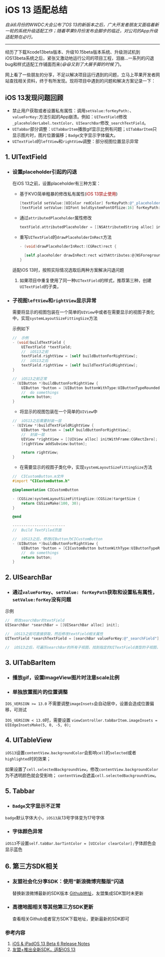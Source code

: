 # iOS 13 适配总结

*自从6月份的WWDC大会公布了OS 13的新版本之后，广大开发者朋友又面临着新一轮的系统升级适配工作；随着苹果9月份发布会脚步的临近，对公司的App升级适配势在必行。*

---

经历了下载Xcode13beta版本、升级10.15beta版本系统、升级测试机到iOS13beta系统之后，紧张又激动地运行公司的项目工程，泪崩...一系列的闪退bug和样式适配工作铺面而来(*😆😆又到了大展手脚的时候了*)。

网上看了一些朋友的分享，不足以解决项目运行遇到的问题，立马上苹果开发者网站查找相关资料，终于有所发现。现将项目中遇到的问题和解决方案记录一下：

## iOS 13发现问题回顾

- 禁止用户获取或者设置私有属性：调用`setValue:forKeyPath:`、`valueForKey:`方法引起的App崩溃。例如：`UITextField`修改`_placeholderLabel.textColor`、`UISearchBar`修改`_searchTextField`。
- `UITabBar`部分调整：`UITabBarItem`播放gif显示比例有问题；`UITabBarItem`只显示图片时，图片位置偏移；`Badge`文字显示字体偏大。
- `UITextField`的`leftView`和`rightView`调整：部分视图位置显示异常

## 1. UITextField

- ### 设置placeholder引起的闪退
  
  在iOS 13之前，设置placeholder有三种方案：
  
  - 基于KVO简单粗暴的修改私有属性(<font color="warning">iOS 13禁止使用</font>)

    ```ObjectiveC
    [textField setValue:[UIColor redColor] forKeyPath:@"_placeholderLabel.textColor"];
    [textField setValue:[UIFont boldSystemFontOfSize:16] forKeyPath:@"_placeholderLabel.font"]
    ```

  - 通过`attributedPlaceholder`属性修改
  
    ```ObjectiveC
    textField.attributedPlaceholder = [[NSAttributedString alloc] initWithString:@"placeholder" attributes:@{NSForegroundColorAttributeName: [UIColor darkGrayColor], NSFontAttributeName: [UIFont systemFontOfSize:13]}];
    ```

  - 重写`UITextField`的`drawPlaceholderInRect`方法

    ```ObjectiveC
    - (void)drawPlaceholderInRect:(CGRect)rect {
  
      [self.placeholder drawInRect:rect withAttributes:@{NSForegroundColorAttributeName: [UIColor purpleColor], NSFontAttributeName: [UIFont systemFontOfSize:13]}];
    }
    ```
  
  适配iOS 13时，按照实际情况选取后两种方案解决闪退问题

  1. 如果项目中重复使用了同一种`UITextField`的样式，推荐第三种，创建`UITextField`的子类，

- ### 子视图`leftView`和`rightView`显示异常
  
  需要将显示的视图包装在一个简单的`UIView`中或者在需要显示的视图子类化中，实现`systemLayoutSizeFittingSize`方法

  示例如下

  ```ObjectiveC
  //  示例
  - (void)buildTextField {
      UITextField *textField;
      //  iOS13之前
      textField.rightView = [self buildButtonForRightView];
      //  iOS13之后
      textField.rightView = [self buildTextFieldRightView];
  }

  //  iOS13之前正常
  - (UIButton *)buildButtonForRightView {
      UIButton *button = [UIButton buttonWithType:UIButtonTypeRoundedRect];
      //  do somethings
      return button;
  }
  ```

  - 将显示的视图包装在一个简单的`UIView`中
  
  ```ObjectiveC
  //  iOS13之后需要封装一层
  - (UIView *)buildTextFieldRightView {
      UIButton *button = [self buildButtonForRightView];
      //  封装一层
      UIView *rightView = [[UIView alloc] initWithFrame:CGRectZero];
      [rightView addSubview:button];

      return rightView;
  }
  ```

  - 在需要显示的视图子类化中，实现`systemLayoutSizeFittingSize`方法

  ```ObjectiveC
  //  CICustomButton.m文件
  #import "CICustomButton.h"

  @implementation CICustomButton

  - (CGSize)systemLayoutSizeFittingSize:(CGSize)targetSize {   
      return CGSizeMake(100, 30);
  }

  @end

  ------------------------
  //  Build TextFiled页面

  //  iOS13之后，修改UIButton为CICustomButton
  - (UIButton *)buildButtonForRightView {
      UIButton *button = [CICustomButton buttonWithType:UIButtonTypeRoundedRect];
      //  do somethings
      return button;
  }
  ```

## 2. UISearchBar

- ### 通过`valueForKey`、`setValue: forKeyPath`获取和设置私有属性，`setValue:forKey`没有问题

示例

```ObjectiveC
//  修改searchBar的textField
UISearchBar *searchBar = [[UISearchBar alloc] init];

//  iOS13之前可直接获取，然后修改textField相关属性
UITextField *searchTextField = [searchBar valueForKey:@"_searchField"];

//  iOS13之后，可遍历searchBar的所有子视图，找到指定的UITextField类型的子视图，然后上述UITextField的相关方法修改属性。

```

## 3. UITabBarItem

- ### 播放gif，设置ImageView图片时注意scale比例

- ### 单独放置图片的位置调整

`IOS_VERSION >= 13.0` 不需要调整`imageInsets`会自动居中，设置会造成位置偏移，可测试

`IOS_VERSION < 13.0`时，需要设置 `viewController.tabBarItem.imageInsets = UIEdgeInsetsMake(5, 0, -5, 0);`

## 4. UITableView

`iOS13`设置`contentView.backgroundColor`会影响`cell`的`selected`或者`highlighted`时的效果；

如果设置了`cell.selectedBackgroundView`，修改`contentView.backgroundColor`为不透明颜色就会受影响；
`contentView`会遮盖`cell.selectedBackgroundView`。

## 5. Tabbar

- ### `Badge`文字显示不正常
  
`badge`默认字体大小，`iOS13`从13号字体变为17号字体

- ### 字体颜色异常

`iOS13`不设置`self.tabBar.barTintColor = [UIColor clearColor];`字体颜色会显示蓝色

## 6. 第三方SDK相关

- ### 友盟社会化分享SDK：使用“新浪微博完整版”闪退

  替换新浪微博最新的SDK版本
  [Github地址](https://github.com/sinaweibosdk/weibo_ios_sdk/releases)，友盟集成SDK暂时未更新

- ### 高德地图相关等其他第三方SDK更新

  查看相关Github或者官方SDK下载地址，更新最新的SDK即可

### 参考内容

1. [iOS & iPadOS 13 Beta 6 Release Notes](https://developer.apple.com/documentation/ios_ipados_release_notes/ios_ipados_13_beta_6_release_notes?preferredLanguage=occ)
2. [友盟+推出全新SDK，适配iOS 13](https://info.umeng.com/detail?id=177&&cateId=1)
  